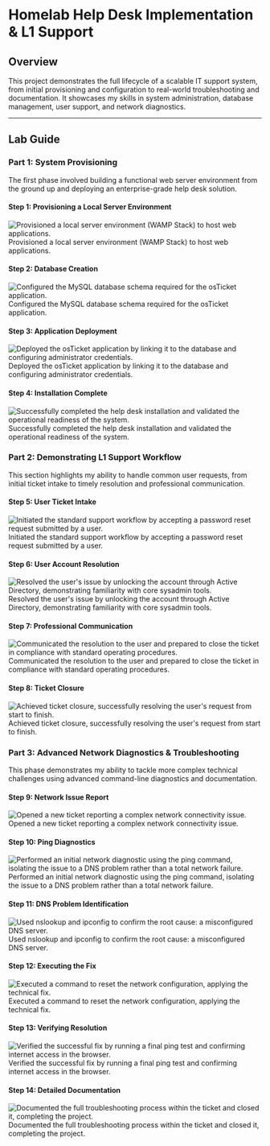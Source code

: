 # Homelab Help Desk Implementation & L1 Support

## Overview
This project demonstrates the full lifecycle of a scalable IT support system, from initial provisioning and configuration to real-world troubleshooting and documentation. It showcases my skills in system administration, database management, user support, and network diagnostics.

---

## Lab Guide

### **Part 1: System Provisioning**
The first phase involved building a functional web server environment from the ground up and deploying an enterprise-grade help desk solution.

#### **Step 1: Provisioning a Local Server Environment**
![Provisioned a local server environment (WAMP Stack) to host web applications.](screenshots/Server_Provisioning.png)
Provisioned a local server environment (WAMP Stack) to host web applications.

#### **Step 2: Database Creation**
![Configured the MySQL database schema required for the osTicket application.](screenshots/Database_Creation.png)
Configured the MySQL database schema required for the osTicket application.

#### **Step 3: Application Deployment**
![Deployed the osTicket application by linking it to the database and configuring administrator credentials.](screenshots/Application_Deployment.png)
Deployed the osTicket application by linking it to the database and configuring administrator credentials.

#### **Step 4: Installation Complete**
![Successfully completed the help desk installation and validated the operational readiness of the system.](screenshots/Installation_Complete.png)
Successfully completed the help desk installation and validated the operational readiness of the system.

### **Part 2: Demonstrating L1 Support Workflow**
This section highlights my ability to handle common user requests, from initial ticket intake to timely resolution and professional communication.

#### **Step 5: User Ticket Intake**
![Initiated the standard support workflow by accepting a password reset request submitted by a user.](screenshots/User_Ticket_Intake.png)
Initiated the standard support workflow by accepting a password reset request submitted by a user.

#### **Step 6: User Account Resolution**
![Resolved the user's issue by unlocking the account through Active Directory, demonstrating familiarity with core sysadmin tools.](screenshots/User_Account_Resolution.png)
Resolved the user's issue by unlocking the account through Active Directory, demonstrating familiarity with core sysadmin tools.

#### **Step 7: Professional Communication**
![Communicated the resolution to the user and prepared to close the ticket in compliance with standard operating procedures.](screenshots/Professional_Communication.png)
Communicated the resolution to the user and prepared to close the ticket in compliance with standard operating procedures.

#### **Step 8: Ticket Closure**
![Achieved ticket closure, successfully resolving the user's request from start to finish.](screenshots/Ticket_Closure.png)
Achieved ticket closure, successfully resolving the user's request from start to finish.

### **Part 3: Advanced Network Diagnostics & Troubleshooting**
This phase demonstrates my ability to tackle more complex technical challenges using advanced command-line diagnostics and documentation.

#### **Step 9: Network Issue Report**
![Opened a new ticket reporting a complex network connectivity issue.](screenshots/Network_Issue_Report.png)
Opened a new ticket reporting a complex network connectivity issue.

#### **Step 10: Ping Diagnostics**
![Performed an initial network diagnostic using the ping command, isolating the issue to a DNS problem rather than a total network failure.](screenshots/Ping_Diagnostics.png)
Performed an initial network diagnostic using the ping command, isolating the issue to a DNS problem rather than a total network failure.

#### **Step 11: DNS Problem Identification**
![Used nslookup and ipconfig to confirm the root cause: a misconfigured DNS server.](screenshots/DNS_Problem_Identification.png)
Used nslookup and ipconfig to confirm the root cause: a misconfigured DNS server.

#### **Step 12: Executing the Fix**
![Executed a command to reset the network configuration, applying the technical fix.](screenshots/Executing_The_Fix.png)
Executed a command to reset the network configuration, applying the technical fix.

#### **Step 13: Verifying Resolution**
![Verified the successful fix by running a final ping test and confirming internet access in the browser.](screenshots/Verifying_Resolution.png)
Verified the successful fix by running a final ping test and confirming internet access in the browser.

#### **Step 14: Detailed Documentation**
![Documented the full troubleshooting process within the ticket and closed it, completing the project.](screenshots/Detailed_Documentation.png)
Documented the full troubleshooting process within the ticket and closed it, completing the project.
